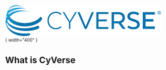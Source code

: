 ![!CyVerse Learning Center](assets/de/logos/cyverse_logo_2022.png "CyVerse Learning Center"){ width="400" }

# What is CyVerse
